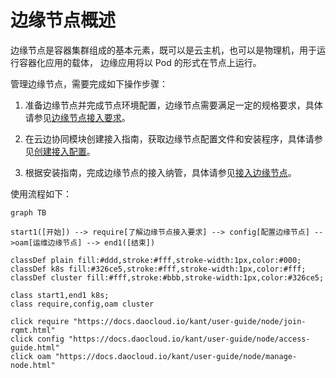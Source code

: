 # 边缘节点概述

边缘节点是容器集群组成的基本元素，既可以是云主机，也可以是物理机，用于运行容器化应用的载体，
边缘应用将以 Pod 的形式在节点上运行。

管理边缘节点，需要完成如下操作步骤：

1. 准备边缘节点并完成节点环境配置，边缘节点需要满足一定的规格要求，具体请参见[边缘节点接入要求](./join-rqmt.md)。

2. 在云边协同模块创建接入指南，获取边缘节点配置文件和安装程序，具体请参见[创建接入配置](./create-access-guide.md)。

3. 根据安装指南，完成边缘节点的接入纳管，具体请参见[接入边缘节点](./access-guide.md)。

使用流程如下：

```mermaid
graph TB

start1([开始]) --> require[了解边缘节点接入要求] --> config[配置边缘节点] -->oam[运维边缘节点] --> end1([结束])

classDef plain fill:#ddd,stroke:#fff,stroke-width:1px,color:#000;
classDef k8s fill:#326ce5,stroke:#fff,stroke-width:1px,color:#fff;
classDef cluster fill:#fff,stroke:#bbb,stroke-width:1px,color:#326ce5;

class start1,end1 k8s;
class require,config,oam cluster

click require "https://docs.daocloud.io/kant/user-guide/node/join-rqmt.html"
click config "https://docs.daocloud.io/kant/user-guide/node/access-guide.html"
click oam "https://docs.daocloud.io/kant/user-guide/node/manage-node.html"
```
